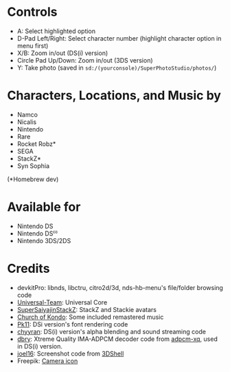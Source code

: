 ﻿# Controls
* A: Select highlighted option
* D-Pad Left/Right: Select character number (highlight character option in menu first)
* X/B: Zoom in/out (DS(i) version)
* Circle Pad Up/Down: Zoom in/out (3DS version)
* Y: Take photo (saved in `sd:/(yourconsole)/SuperPhotoStudio/photos/`)

# Characters, Locations, and Music by
* Namco
* Nicalis
* Nintendo
* Rare
* Rocket Robz*
* SEGA
* StackZ*
* Syn Sophia

(*Homebrew dev)

# Available for
* Nintendo DS
* Nintendo DS⁽ⁱ⁾
* Nintendo 3DS/2DS

# Credits
* devkitPro: libnds, libctru, citro2d/3d, nds-hb-menu's file/folder browsing code
* [Universal-Team](https://github.com/Universal-Team): Universal Core
* [SuperSaiyajinStackZ](https://github.com/SuperSaiyajinStackZ): StackZ and Stackie avatars
* [Church of Kondo](https://www.youtube.com/@ChurchofKondoh): Some included remastered music
* [Pk11](https://github.com/Epicpkmn11): DSi version's font rendering code
* [chyyran](https://github.com/chyyran): DS(i) version's alpha blending and sound streaming code
* [dbry](https://github.com/dbry): Xtreme Quality IMA-ADPCM decoder code from [adpcm-xq](https://github.com/dbry/adpcm-xq), used in DS(i) version.
* [joel16](https://github.com/joel16): Screenshot code from [3DShell](https://github.com/joel16/3DShell)
* Freepik: [Camera icon](https://www.flaticon.com/free-icon/camera_2965705?term=camera&page=1&position=12)
